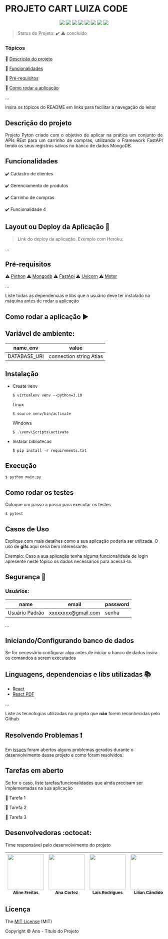 <h1>PROJETO CART LUIZA CODE</h1> 

<p align="center">
  <img src="https://img.shields.io/static/v1?label=react&message=framework&color=blue&style=for-the-badge&logo=REACT"/>
  <img src="https://img.shields.io/static/v1?label=heroku&message=deploy&color=blue&style=for-the-badge&logo=heroku"/>
  <img src="http://img.shields.io/static/v1?label=License&message=MIT&color=green&style=for-the-badge"/>
  <img src="http://img.shields.io/static/v1?label=Python&message=10.3&color=red&style=for-the-badge&logo=python"/>
  <img src="http://img.shields.io/static/v1?label=Ruby%20On%20Rails%20&message=6.0.2.2&color=red&style=for-the-badge&logo=ruby"/>
  <img src="http://img.shields.io/static/v1?label=TESTES&message=%3E100&color=GREEN&style=for-the-badge"/>
   <img src="http://img.shields.io/static/v1?label=STATUS&message=EM%20DESENVOLVIMENTO&color=RED&style=for-the-badge"/>
   <img src="http://img.shields.io/static/v1?label=STATUS&message=CONCLUIDO&color=GREEN&style=for-the-badge"/>
</p>

> Status do Projeto: :heavy_check_mark: :warning: concluido

### Tópicos 

:small_blue_diamond: [Descrição do projeto](#descrição-do-projeto)

:small_blue_diamond: [Funcionalidades](#funcionalidades)

:small_blue_diamond: [Pré-requisitos](#pré-requisitos)

:small_blue_diamond: [Como rodar a aplicação](#como-rodar-a-aplicação-arrow_forward)

... 

Insira os tópicos do README em links para facilitar a navegação do leitor

## Descrição do projeto 

<p align="justify">
  Projeto Pyton criado com o objetivo de aplicar na prática um conjunto de APIs REst para um carrinho de compras, utilizando o
  Framework FastAPI tendo os seus registros salvos no banco de dados MongoDB. 
</p>

## Funcionalidades

:heavy_check_mark: Cadastro de clientes 

:heavy_check_mark: Gerenciamento de produtos  

:heavy_check_mark: Carrinho de compras  

:heavy_check_mark: Funcionalidade 4  

## Layout ou Deploy da Aplicação :dash:

> Link do deploy da aplicação. Exemplo com Heroku: 

... 



## Pré-requisitos

:warning: [Python](https://www.python.org/downloads/)
:warning: [Mongodb](https://www.mongodb.com/try/download/community)
:warning: [FastApi](https://fastapi.tiangolo.com/)
:warning: [Uvicorn](https://www.uvicorn.org/)
:warning: [Motor](https://motor.readthedocs.io/en/stable/)


...

Liste todas as dependencias e libs que o usuário deve ter instalado na máquina antes de rodar a aplicação 

## Como rodar a aplicação :arrow_forward:

## Variável de ambiente:
| name_env | value |
|------------|------------|
|DATABASE_URI|connection string Atlas|

## Instalação
* Create venv
    ```
    $ virtualenv venv --python=3.10
    ```
    Linux
    ```
    $ source venv/bin/activate
   ```
   Windows
    ```
    $ .\venv\Scripts\activate
   ```
* Instalar bibliotecas
     ```
     $ pip install -r requirements.txt
     ```
## Execução
  ```
  $ python main.py
   ```


## Como rodar os testes

Coloque um passo a passo para executar os testes

```
$ pytest
```

## Casos de Uso

Explique com mais detalhes como a sua aplicação poderia ser utilizada. O uso de **gifs** aqui seria bem interessante. 

Exemplo: Caso a sua aplicação tenha alguma funcionalidade de login apresente neste tópico os dados necessários para acessá-la.

## Segurança :floppy_disk:

### Usuários: 

|name|email|password|
| -------- |-------- |-------- |
|Usuário Padrão|xxxxxxxx@gmail.com|senha|

... 


## Iniciando/Configurando banco de dados

Se for necessário configurar algo antes de iniciar o banco de dados insira os comandos a serem executados 

## Linguagens, dependencias e libs utilizadas :books:

- [React](https://pt-br.reactjs.org/docs/create-a-new-react-app.html)
- [React PDF](https://react-pdf.org/)

...

Liste as tecnologias utilizadas no projeto que **não** forem reconhecidas pelo Github 

## Resolvendo Problemas :exclamation:

Em [issues]() foram abertos alguns problemas gerados durante o desenvolvimento desse projeto e como foram resolvidos. 

## Tarefas em aberto

Se for o caso, liste tarefas/funcionalidades que ainda precisam ser implementadas na sua aplicação

:memo: Tarefa 1 

:memo: Tarefa 2 

:memo: Tarefa 3 

## Desenvolvedoras :octocat:

Time responsável pelo desenvolvimento do projeto

| [<img src="https://avatars.githubusercontent.com/u/111924977?v=4" width=115><br><sub>Aline Freitas</sub>](https://github.com/aline-freitas) |  [<img src="https://avatars.githubusercontent.com/u/56210395?v=4" width=115><br><sub>Ana Cortez</sub>](https://github.com/anacarolcortez) | [<img src="https://avatars.githubusercontent.com/u/75764138?v=4" width=115><br><sub>Laís Rodrigues</sub>](https://github.com/lais-ches) |  [<img src="https://avatars.githubusercontent.com/u/97643806?v=4" width=115><br><sub>Lilian Cândido</sub>](https://github.com/aguilar-lc) |  [<img src="https://avatars.githubusercontent.com/u/111457321?v=4" width=115><br><sub>Mayara Barbosa</sub>](https://github.com/MayBarbosa) |
| :---: | :---: | :---: | :---: | :---: |

## Licença 

The [MIT License]() (MIT)

Copyright :copyright: Ano - Titulo do Projeto
